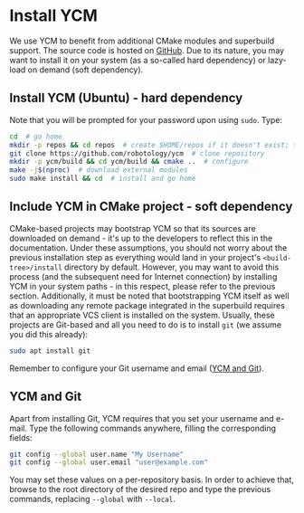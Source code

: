 # Install YCM

We use YCM to benefit from additional CMake modules and superbuild support. The source code is hosted on [GitHub](https://github.com/robotology/ycm). Due to its nature, you may want to install it on your system (as a so-called hard dependency) or lazy-load on demand (soft dependency).

## Install YCM (Ubuntu) - hard dependency

Note that you will be prompted for your password upon using `sudo`. Type:

```bash
cd  # go home
mkdir -p repos && cd repos  # create $HOME/repos if it doesn't exist; then, enter it
git clone https://github.com/robotology/ycm  # clone repository
mkdir -p ycm/build && cd ycm/build && cmake ..  # configure
make -j$(nproc)  # download external modules
sudo make install && cd  # install and go home
```

## Include YCM in CMake project - soft dependency

CMake-based projects may bootstrap YCM so that its sources are downloaded on demand - it's up to the developers to reflect this in the documentation. Under these assumptions, you should not worry about the previous installation step as everything would land in your project's `<build-tree>/install` directory by default. However, you may want to avoid this process (and the subsequent need for Internet connection) by installing YCM in your system paths - in this respect, please refer to the previous section. Additionally, it must be noted that bootstrapping YCM itself as well as downloading any remote package integrated in the superbuild requires that an appropriate VCS client is installed on the system. Usually, these projects are Git-based and all you need to do is to install `git` (we assume you did this already):

```bash
sudo apt install git
```

Remember to configure your Git username and email ([YCM and Git](#ycm-and-git)).

## YCM and Git

Apart from installing Git, YCM requires that you set your username and e-mail. Type the following commands anywhere, filling the corresponding fields:

```bash
git config --global user.name "My Username"
git config --global user.email "user@example.com"
```

You may set these values on a per-repository basis. In order to achieve that, browse to the root directory of the desired repo and type the previous commands, replacing `--global` with `--local`.
